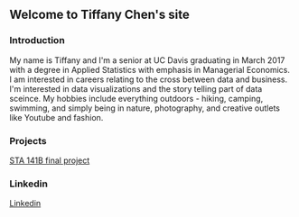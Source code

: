 ## Welcome to Tiffany Chen's site

### Introduction
My name is Tiffany and I'm a senior at UC Davis graduating in March 2017 with a degree in Applied Statistics with emphasis in Managerial Economics. I am interested in careers relating to the cross between data and business. I'm interested in data visualizations and the story telling part of data sceince. My hobbies include everything outdoors - hiking, camping, swimming, and simply being in nature, photography, and creative outlets like Youtube and fashion.

###  Projects
[STA 141B final project](https://github.com/itstiffchen/sta141proj)

###  Linkedin
[Linkedin](https://linkedin.com/in/tiffchenn)

